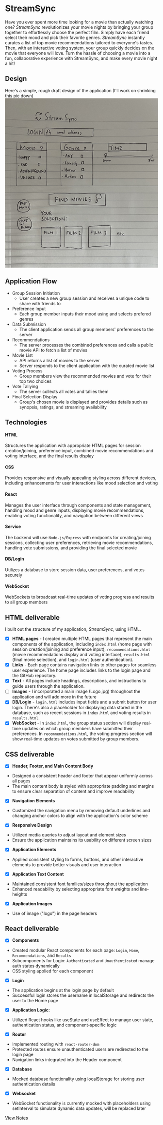 # StreamSync
Have you ever spent more time looking for a movie than actually watching one? *StreamSync* revolutionizes your movie nights by bringing your group together to effortlessly choose the perfect film. Simply have each friend select their mood and pick their favorite genres. *StreamSync* instantly curates a list of top movie recommendations tailored to everyone's tastes. Then, with an interactive voting system, your group quickly decides on the movie that everyone will love. Turn the hassle of choosing a movie into a fun, collaborative experience with StreamSync, and make every movie night a hit!

## Design 
Here's a simple, rough draft design of the application (I'll work on shrinking this pic down)
![Mock](streamsync.jpeg) 

## Application Flow
- Group Session Initiation
  - User creates a new group session and receives a unique code to share with friends to 
- Preference Input
  - Each group member inputs their mood using and selects prefered genres
- Data Submission
  - The client application sends all group members' preferences to the server
- Recommendations
  - The server processes the combined preferences and calls a public movie API to fetch a list of movies 
- Movie List
  - API returns a list of movies to the server
  - Server responds to the client application with the curated movie list
- Voting Process
  - Group members view the recommended movies and vote for their top two choices
- Vote Tallying
  - The server collects all votes and tallies them
- Final Selection Display
  - Group's chosen movie is displayed and provides details such as synopsis, ratings, and streaming availability

## Technologies 
#### HTML
Structures the application with appropriate HTML pages for session creation/joining, preference input, combined movie recommendations and voting interface, and the final results display
#### CSS
Provides responsive and visually appealing styling across different devices, including enhancements for user interactions like mood selection and voting
#### React
Manages the user interface through components and state management, handling mood and genre inputs, displaying movie recommendations, enabling voting functionality, and navigation between different views 
#### Service
The backend will use `Node.js/Express` with endpoints for creating/joining sessions, collecting user preferences, retrieving movie recommendations, handling vote submissions, and providing the final selected movie
#### DB/Login
Utilizes a database to store session data, user preferences, and votes securely
#### WebSocket
WebSockets to broadcast real-time updates of voting progress and results to all group members

## HTML deliverable
I built out the structure of my application, *StreamSync*, using HTML.

- [x] **HTML pages** -  I created multiple HTML pages that represent the main components of the application, including `index.html` (home page with session creation/joining and preference input), `recommendations.html` (movie recommendations display and voting interface), `results.html` (final movie selection), and `login.html` (user authentication).
- [x] **Links** - Each page contains navigation links to other pages for seamless user experience. The home page includes links to the login page and the GitHub repository.
- [x] **Text** - All pages include headings, descriptions, and instructions to guide users through the application.
- [ ] **Images** -  I incorporated a main image (Logo.jpg) throughout the application and will add more in the future 
- [x] **DB/Login** - `login.html` includes input fields and a submit button for user login. There's also a placeholder for displaying data stored in the database, such as recent sessions in `index.html` and voting results in `results.html`.
- [x] **WebSocket** - In `index.html`, the group status section will display real-time updates on which group members have submitted their preferences. In `recommendations.html`, the voting progress section will show real-time updates on votes submitted by group members.

## CSS deliverable
- [x] **Header, Footer, and Main Content Body**
- Designed a consistent header and footer that appear uniformly across all pages
- The main content body is styled with appropriate padding and margins to ensure clear separation of content and improve readability
- [x] **Navigation Elements**
- Customized the navigation menu by removing default underlines and changing anchor colors to align with the application's color scheme
- [x] **Responsive Design**
- Utilized media queries to adjust layout and element sizes 
- Ensure the application maintains its usability on different screen sizes
- [x] **Application Elements**
- Applied consistent styling to forms, buttons, and other interactive elements to provide better visuals and user interaction
- [x] **Application Text Content**
- Maintained consistent font families/sizes throughout the application
- Enhanced readability by selecting appropriate font weights and line-heights
- [x] **Application Images**
- Use of image ("logo") in the page headers

## React deliverable
- [x] **Components**
- Created modular React components for each page: `Login`, `Home`, `Recommendations`, and `Results`
- Subcomponents for Login: `Authenticated` and `Unauthenticated` manage auth states dynamically
- CSS styling applied for each component
- [x] **Login**
- The application begins at the login page by default
- Successful login stores the username in localStorage and redirects the user to the Home page
- [x] **Application Logic:**
- Utilized React hooks like useState and useEffect to manage user state, authentication status, and component-specific logic
- [x] **Router**
- Implemented routing with `react-router-dom`
- Protected routes ensure unauthenticated users are redirected to the login page
- Navigation links integrated into the Header component
- [x] **Database**
- Mocked database functionality using localStorage for storing user authentication details 
- [x] **Websocket**
- WebSocket functionality is currently mocked with placeholders using setInterval to simulate dynamic data updates, will be replaced later
  
[View Notes](notes.md)
